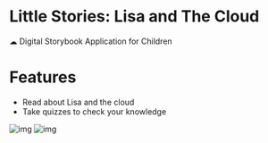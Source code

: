 # Little Stories: Lisa and The Cloud

☁ Digital Storybook Application for Children

# Features
- Read about Lisa and the cloud
- Take quizzes to check your knowledge

![img](https://media.giphy.com/media/IhaxolJlNe5w0t1jTJ/giphy.gif)
![img](https://media.giphy.com/media/WqRvpz3Z2Siau2Op2a/giphy.gif)



